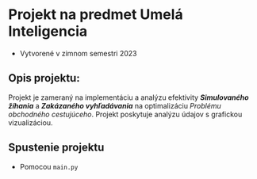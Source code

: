 # Projekt na predmet Umelá Inteligencia

* Vytvorené v zimnom semestri 2023

## Opis projektu:
Projekt je zameraný na implementáciu a analýzu efektivity ***Simulovaného žíhania*** a ***Zakázaného vyhľadávania*** na optimalizáciu *Problému obchodného cestujúceho*.
Projekt poskytuje analýzu údajov s grafickou vizualizáciou.
## Spustenie projektu
* Pomocou `main.py`
